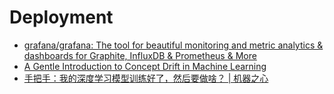 # Deployment

* [grafana/grafana: The tool for beautiful monitoring and metric analytics & dashboards for Graphite, InfluxDB & Prometheus & More](https://github.com/grafana/grafana)
* [A Gentle Introduction to Concept Drift in Machine Learning](https://machinelearningmastery.com/gentle-introduction-concept-drift-machine-learning/)
* [手把手：我的深度学习模型训练好了，然后要做啥？ \| 机器之心](https://www.jiqizhixin.com/articles/2018-05-28-17)

